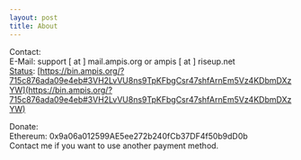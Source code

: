 ```yaml
---
layout: post
title: About
---
```


Contact:  
E-Mail: support [ at ] mail.ampis.org or ampis [ at ] riseup.net  
[Status](https://status.im/): [https://bin.ampis.org/?715c876ada09e4eb#3VH2LvVU8ns9TpKFbgCsr47shfArnEm5Vz4KDbmDXzYW](https://bin.ampis.org/?715c876ada09e4eb#3VH2LvVU8ns9TpKFbgCsr47shfArnEm5Vz4KDbmDXzYW)  

Donate:  
Ethereum: 0x9a06a012599AE5ee272b240fCb37DF4f50b9dD0b  
Contact me if you want to use another payment method.  

